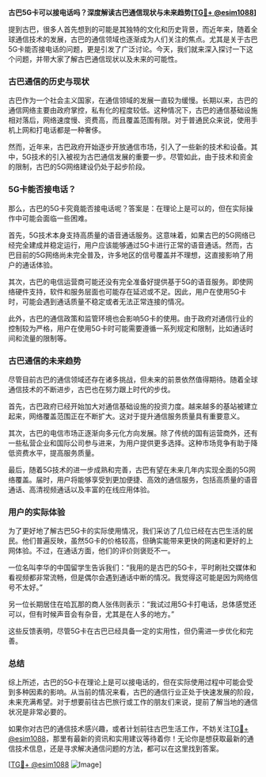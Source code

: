 **古巴5G卡可以接电话吗？深度解读古巴通信现状与未来趋势[[TG💪+ @esim1088](https://t.me/s/esim1088)]**

提到古巴，很多人首先想到的可能是其独特的文化和历史背景，而近年来，随着全球通信技术的发展，古巴的通信领域也逐渐成为人们关注的焦点。尤其是关于古巴5G卡能否接电话的问题，更是引发了广泛讨论。今天，我们就来深入探讨一下这个问题，并带大家了解古巴通信现状以及未来的可能性。

### 古巴通信的历史与现状

古巴作为一个社会主义国家，在通信领域的发展一直较为缓慢。长期以来，古巴的通信网络主要由政府掌控，私有化的程度较低。这种情况下，古巴的通信基础设施相对落后，网络速度慢、资费高，而且覆盖范围有限。对于普通民众来说，使用手机上网和打电话都是一种奢侈。

然而，近年来，古巴政府开始逐步开放通信市场，引入了一些新的技术和设备。其中，5G技术的引入被视为古巴通信发展的重要一步。尽管如此，由于技术和资金的限制，古巴的5G网络建设仍处于起步阶段。

### 5G卡能否接电话？

那么，古巴的5G卡究竟能否接电话呢？答案是：在理论上是可以的，但在实际操作中可能会面临一些困难。

首先，5G技术本身支持高质量的语音通话服务。这意味着，如果古巴的5G网络已经完全建成并稳定运行，用户应该能够通过5G卡进行正常的语音通话。然而，古巴目前的5G网络尚未完全普及，许多地区的信号覆盖并不理想，这直接影响了用户的通话体验。

其次，古巴的电信运营商可能还没有完全准备好提供基于5G的语音服务。即使网络硬件支持，软件和服务层面也可能存在延迟或不足。因此，用户在使用5G卡时，可能会遇到通话质量不稳定或者无法正常连接的情况。

此外，古巴的通信政策和监管环境也会影响5G卡的使用。由于政府对通信行业的控制较为严格，用户在使用5G卡时可能需要遵循一系列规定和限制，比如通话时间和流量的限制等。

### 古巴通信的未来趋势

尽管目前古巴的通信领域还存在诸多挑战，但未来的前景依然值得期待。随着全球通信技术的不断进步，古巴也在努力跟上时代的步伐。

首先，古巴政府已经开始加大对通信基础设施的投资力度。越来越多的基站被建立起来，网络覆盖范围正在不断扩大。这对于提升通信服务质量具有重要意义。

其次，古巴的电信市场正逐渐向多元化方向发展。除了传统的国有运营商外，还有一些私营企业和国际公司参与进来，为用户提供更多选择。这种市场竞争有助于降低资费水平，提高服务质量。

最后，随着5G技术的进一步成熟和完善，古巴有望在未来几年内实现全面的5G网络覆盖。届时，用户将能够享受到更加便捷、高效的通信服务，包括高质量的语音通话、高清视频通话以及丰富的在线应用体验。

### 用户的实际体验

为了更好地了解古巴5G卡的实际使用情况，我们采访了几位已经在古巴生活的居民。他们普遍反映，虽然5G卡的价格较高，但确实能带来更快的网速和更好的上网体验。不过，在通话方面，他们的评价则褒贬不一。

一位名叫李华的中国留学生告诉我们：“我用的是古巴的5G卡，平时刷社交媒体和看视频都非常流畅，但是偶尔会遇到通话中断的情况。我觉得这可能是因为网络信号不太好。”

另一位长期居住在哈瓦那的商人张伟则表示：“我试过用5G卡打电话，总体感觉还可以，但有时候声音会有杂音，尤其是在人多的地方。”

这些反馈表明，尽管5G卡在古巴已经具备一定的实用性，但仍需进一步优化和完善。

### 总结

综上所述，古巴的5G卡在理论上是可以接电话的，但在实际使用过程中可能会受到多种因素的影响。从当前的情况来看，古巴的通信行业正处于快速发展的阶段，未来充满希望。对于想要前往古巴旅行或工作的朋友们来说，提前了解当地的通信状况是非常必要的。

如果你对古巴的通信技术感兴趣，或者计划前往古巴生活工作，不妨关注[TG💪+ @esim1088](https://t.me/s/esim1088)，那里有最新的资讯和实用建议等待着你！无论你是想获取最新的通信技术信息，还是寻求解决通信问题的方法，都可以在这里找到答案。

[[TG💪+ @esim1088](https://t.me/s/esim1088) ![Image](https://i.postimg.cc/4NQfJmqS/Snipaste-2025-05-13-00-14-12.png)]